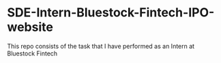 # SDE-Intern-Bluestock-Fintech-IPO-website
This repo consists of the task that I have performed as an Intern at Bluestock Fintech
